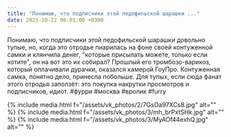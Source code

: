 ```yaml
---
title: "Понимаю, что подписчики этой педофильской шарашки ..."
date: 2023-10-22 06:01:00 +0300
---
```


Понимаю, что подписчики этой педофильской шарашки довольно тупые, но, когда это отродье пиарилась на фоне своей контуженной самки и клянчила денег, "которые присылать можете, только если хотите", он на вот это их собирал?
Прошлый его тромбозо-варикоз, который оплачивали дурачки, оказался камерой ГоуПро. Контуженная самка, понятно дело, принесла побольше.
Для тупых, если сюда фанат этого отродья заползёт: это покупка накрутки просмотров и подписчиков, идиот.
#фурри #москва #вролик #furry


{% include media.html f="/assets/vk_photos/2/7GsOa97XCs8.jpg" alt="" %}
{% include media.html f="/assets/vk_photos/3/mh_brPxtSHk.jpg" alt="" %}
{% include media.html f="/assets/vk_photos/3/MyAOf44exhQ.jpg" alt="" %}
